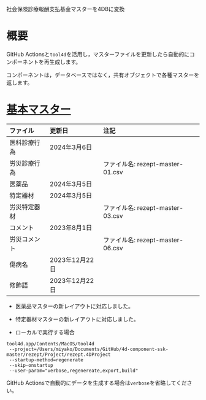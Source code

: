 社会保険診療報酬支払基金マスターを4DBに変換

# 概要

GitHub Actionsと`tool4d`を活用し，マスターファイルを更新したら自動的にコンポーネントを再生成します。

コンポーネントは，データベースではなく，共有オブジェクトで各種マスターを返します。

# [基本マスター](https://www.ssk.or.jp/seikyushiharai/tensuhyo/kihonmasta/index.html)

|ファイル|更新日|注記|
|:-|:-|:-|
|医科診療行為|2024年3月6日||
|労災診療行為||ファイル名: rezept-master-01.csv|
|医薬品|2024年3月5日||
|特定器材|2024年3月5日||
|労災特定器材||ファイル名: rezept-master-03.csv|
|コメント|2023年8月1日||
|労災コメント||ファイル名: rezept-master-06.csv|
|傷病名|2023年12月22日||
|修飾語|2023年12月22日||

* 医薬品マスターの新レイアウトに対応しました。
* 特定器材マスターの新レイアウトに対応しました。

* ローカルで実行する場合

```
tool4d.app/Contents/MacOS/tool4d
 --project=/Users/miyako/Documents/GitHub/4d-component-ssk-master/rezept/Project/rezept.4DProject
 --startup-method=regenerate
 --skip-onstartup
 --user-param="verbose,regenereate,export,build"
```

GitHub Actionsで自動的にデータを生成する場合は`verbose`を省略してください。
